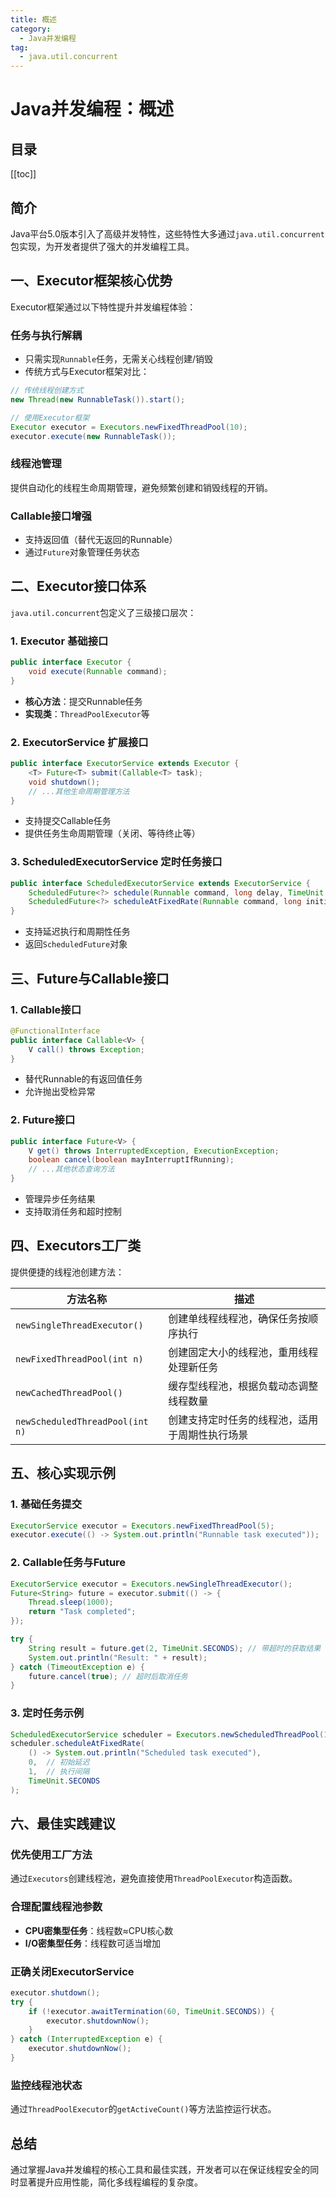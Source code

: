 ```yaml
---
title: 概述
category:
  - Java并发编程
tag:
  - java.util.concurrent
---
```


# Java并发编程：概述

## 目录

[[toc]]

## 简介

Java平台5.0版本引入了高级并发特性，这些特性大多通过`java.util.concurrent`包实现，为开发者提供了强大的并发编程工具。



## 一、Executor框架核心优势

Executor框架通过以下特性提升并发编程体验：

### 任务与执行解耦
- 只需实现`Runnable`任务，无需关心线程创建/销毁
- 传统方式与Executor框架对比：

```java
// 传统线程创建方式
new Thread(new RunnableTask()).start();

// 使用Executor框架
Executor executor = Executors.newFixedThreadPool(10);
executor.execute(new RunnableTask());
```

### 线程池管理
提供自动化的线程生命周期管理，避免频繁创建和销毁线程的开销。

### Callable接口增强
- 支持返回值（替代无返回的Runnable）
- 通过`Future`对象管理任务状态

## 二、Executor接口体系

`java.util.concurrent`包定义了三级接口层次：

### 1. Executor 基础接口

```java
public interface Executor {
    void execute(Runnable command);
}
```

- **核心方法**：提交Runnable任务
- **实现类**：`ThreadPoolExecutor`等

### 2. ExecutorService 扩展接口

```java
public interface ExecutorService extends Executor {
    <T> Future<T> submit(Callable<T> task);
    void shutdown();
    // ...其他生命周期管理方法
}
```

- 支持提交Callable任务
- 提供任务生命周期管理（关闭、等待终止等）

### 3. ScheduledExecutorService 定时任务接口

```java
public interface ScheduledExecutorService extends ExecutorService {
    ScheduledFuture<?> schedule(Runnable command, long delay, TimeUnit unit);
    ScheduledFuture<?> scheduleAtFixedRate(Runnable command, long initialDelay, long period, TimeUnit unit);
}
```

- 支持延迟执行和周期性任务
- 返回`ScheduledFuture`对象

## 三、Future与Callable接口

### 1. Callable接口

```java
@FunctionalInterface
public interface Callable<V> {
    V call() throws Exception;
}
```

- 替代Runnable的有返回值任务
- 允许抛出受检异常

### 2. Future接口

```java
public interface Future<V> {
    V get() throws InterruptedException, ExecutionException;
    boolean cancel(boolean mayInterruptIfRunning);
    // ...其他状态查询方法
}
```

- 管理异步任务结果
- 支持取消任务和超时控制

## 四、Executors工厂类

提供便捷的线程池创建方法：

| 方法名称 | 描述 |
|---------|------|
| `newSingleThreadExecutor()` | 创建单线程线程池，确保任务按顺序执行 |
| `newFixedThreadPool(int n)` | 创建固定大小的线程池，重用线程处理新任务 |
| `newCachedThreadPool()` | 缓存型线程池，根据负载动态调整线程数量 |
| `newScheduledThreadPool(int n)` | 创建支持定时任务的线程池，适用于周期性执行场景 |

## 五、核心实现示例

### 1. 基础任务提交

```java
ExecutorService executor = Executors.newFixedThreadPool(5);
executor.execute(() -> System.out.println("Runnable task executed"));
```

### 2. Callable任务与Future

```java
ExecutorService executor = Executors.newSingleThreadExecutor();
Future<String> future = executor.submit(() -> {
    Thread.sleep(1000);
    return "Task completed";
});

try {
    String result = future.get(2, TimeUnit.SECONDS); // 带超时的获取结果
    System.out.println("Result: " + result);
} catch (TimeoutException e) {
    future.cancel(true); // 超时后取消任务
}
```

### 3. 定时任务示例

```java
ScheduledExecutorService scheduler = Executors.newScheduledThreadPool(1);
scheduler.scheduleAtFixedRate(
    () -> System.out.println("Scheduled task executed"),
    0,  // 初始延迟
    1,  // 执行间隔
    TimeUnit.SECONDS
);
```

## 六、最佳实践建议

### 优先使用工厂方法
通过`Executors`创建线程池，避免直接使用`ThreadPoolExecutor`构造函数。

### 合理配置线程池参数
- **CPU密集型任务**：线程数≈CPU核心数
- **I/O密集型任务**：线程数可适当增加

### 正确关闭ExecutorService

```java
executor.shutdown();
try {
    if (!executor.awaitTermination(60, TimeUnit.SECONDS)) {
        executor.shutdownNow();
    }
} catch (InterruptedException e) {
    executor.shutdownNow();
}
```

### 监控线程池状态
通过`ThreadPoolExecutor`的`getActiveCount()`等方法监控运行状态。

## 总结

通过掌握Java并发编程的核心工具和最佳实践，开发者可以在保证线程安全的同时显著提升应用性能，简化多线程编程的复杂度。